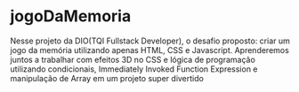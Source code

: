 # jogoDaMemoria
Nesse projeto da DIO(TQI Fullstack Developer), o desafio proposto: criar um jogo da memória utilizando apenas HTML, CSS e Javascript. Aprenderemos juntos a trabalhar com efeitos 3D no CSS e lógica de programação utilizando condicionais, Immediately Invoked Function Expression e manipulação de Array em um projeto super divertido
